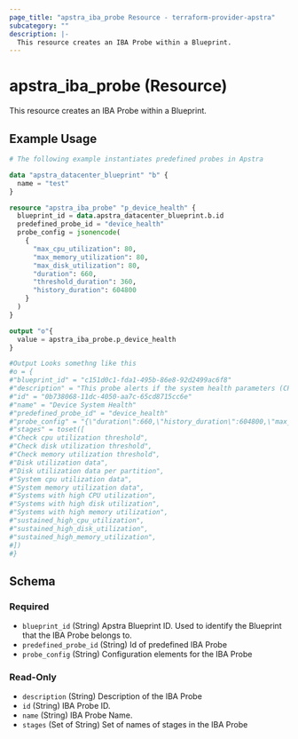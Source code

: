 ```yaml
---
page_title: "apstra_iba_probe Resource - terraform-provider-apstra"
subcategory: ""
description: |-
  This resource creates an IBA Probe within a Blueprint.
---
```


# apstra_iba_probe (Resource)

This resource creates an IBA Probe within a Blueprint.

## Example Usage

```terraform
# The following example instantiates predefined probes in Apstra

data "apstra_datacenter_blueprint" "b" {
  name = "test"
}

resource "apstra_iba_probe" "p_device_health" {
  blueprint_id = data.apstra_datacenter_blueprint.b.id
  predefined_probe_id = "device_health"
  probe_config = jsonencode(
    {
      "max_cpu_utilization": 80,
      "max_memory_utilization": 80,
      "max_disk_utilization": 80,
      "duration": 660,
      "threshold_duration": 360,
      "history_duration": 604800
    }
  )
}

output "o"{
  value = apstra_iba_probe.p_device_health
}

#Output Looks somethng like this
#o = {
#"blueprint_id" = "c151d0c1-fda1-495b-86e8-92d2499ac6f8"
#"description" = "This probe alerts if the system health parameters (CPU, memory and disk usage) exceed their specified thresholds for the specified duration."
#"id" = "0b738068-11dc-4050-aa7c-65cd8715cc6e"
#"name" = "Device System Health"
#"predefined_probe_id" = "device_health"
#"probe_config" = "{\"duration\":660,\"history_duration\":604800,\"max_cpu_utilization\":80,\"max_disk_utilization\":80,\"max_memory_utilization\":80,\"threshold_duration\":360}"
#"stages" = toset([
#"Check cpu utilization threshold",
#"Check disk utilization threshold",
#"Check memory utilization threshold",
#"Disk utilization data",
#"Disk utilization data per partition",
#"System cpu utilization data",
#"System memory utilization data",
#"Systems with high CPU utilization",
#"Systems with high disk utilization",
#"Systems with high memory utilization",
#"sustained_high_cpu_utilization",
#"sustained_high_disk_utilization",
#"sustained_high_memory_utilization",
#])
#}
```

<!-- schema generated by tfplugindocs -->
## Schema

### Required

- `blueprint_id` (String) Apstra Blueprint ID. Used to identify the Blueprint that the IBA Probe belongs to.
- `predefined_probe_id` (String) Id of predefined IBA Probe
- `probe_config` (String) Configuration elements for the IBA Probe

### Read-Only

- `description` (String) Description of the IBA Probe
- `id` (String) IBA Probe ID.
- `name` (String) IBA Probe Name.
- `stages` (Set of String) Set of names of stages in the IBA Probe
